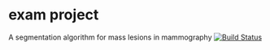 # exam project
A segmentation algorithm for mass lesions in mammography
[![Build Status](https://travis-ci.org/SaraSaponaro/segmentation_program.svg?branch=master)](https://travis-ci.org/SaraSaponaro/segmentation_program)

